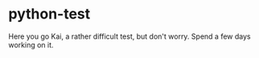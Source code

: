 # python-test
Here you go Kai, a rather difficult test, but don't worry. Spend a few days working on it.
